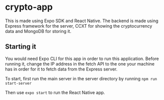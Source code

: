 # crypto-app
This is made using Expo SDK and React Native. The backend is made using Express framework for the server, CCXT for showing the cryptocurrency data and MongoDB for storing it.

## Starting it
You would need Expo CLI for this app in order to run this application. Before running it, change the IP address in the fetch API to the one your machine has in order for it to fetch data from the Express server.

To start, first run the main server in the server directory by running
```npm run start-server```

Then use `expo start` to run the React Native app.
